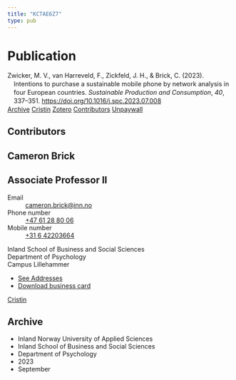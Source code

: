 ```yaml
---
title: "KCTAE6Z7"
type: pub
---
```

<h1>Publication</h1>
<article id="csl-bib-container-KCTAE6Z7" class="csl-bib-container">
  <div class="csl-bib-body" style="line-height: 1.35; padding-left: 1em; text-indent:-1em;">
  <div class="csl-entry">Zwicker, M. V., van Harreveld, F., Zickfeld, J. H., &amp; Brick, C. (2023). Intentions to purchase a sustainable mobile phone by network analysis in four European countries. <i>Sustainable Production and Consumption</i>, <i>40</i>, 337&#x2013;351. <a href="https://doi.org/10.1016/j.spc.2023.07.008">https://doi.org/10.1016/j.spc.2023.07.008</a></div>
</div>
  <div class="csl-bib-buttons">
    <a href="#taxonomy-article-KCTAE6Z7" class="csl-bib-button">Archive</a>
    <a href alt="Cristin URL" class="csl-bib-button">Cristin</a>
    <a href alt="Zotero URL" class="csl-bib-button">Zotero</a>
    <a href="#contributors-article-KCTAE6Z7" class="csl-bib-button">Contributors</a>
    <a href="https://doi.org/10.1016/j.spc.2023.07.008" class="csl-bib-button">Unpaywall</a>
  </div>
  <div id="csl-bib-meta-container-KCTAE6Z7"></div>
</article>
<div id="csl-bib-meta-KCTAE6Z7" class="csl-bib-meta">
  <article id="contributors-article-KCTAE6Z7" class="contributors-article">
    <h1>Contributors</h1>
    <div class="personas">
<div class="vrtx-hinn-person-card">
<div class="photo">
<i class="lar la-user-circle missing-person"></i>
</div>
<div class="info">
<hgroup><h1>Cameron Brick</h1>
<h2>Associate Professor II</h2>
</hgroup><dl>
<dt>Email</dt>
<dd>
<a href="mailto:cameron.brick@inn.no">cameron.brick@inn.no</a>
</dd>
<dt>Phone number</dt>
<dd><a href="tel:+4761288006">
+47 61 28 80 06
</a></dd>
<dt>Mobile number</dt>
<dd><a href="tel:+31642203664">
+31 6 42203664
</a></dd>
</dl>
<p>
Inland School of Business and Social Sciences<br>
Department of Psychology<br>
Campus Lillehammer
</p>
<ul class="vrtx-hinn-links">
<li><a href="https://www.inn.no/english/find-an-employee/cameron-brick.html#vrtx-hinn-addresses">See Addresses</a></li>
<li><a href="https://www.inn.no/english/find-an-employee/cameron-brick.html?vrtx=vcf">Download business card</a></li>
</ul>
</div>
</div>
<a href="https://app.cristin.no/persons/show.jsf?id=1630247" alt="Cristin URL" class="personas-cristin">Cristin</a>
</div>
  </article>
  <article id="taxonomy-article-KCTAE6Z7" class="taxonomy-article">
    <h1>Archive</h1>
    <ul>
      <li>Inland Norway University of Applied Sciences</li>
      <li>Inland School of Business and Social Sciences</li>
      <li>Department of Psychology</li>
      <li>2023</li>
      <li>September</li>
    </ul>
  </article>
</div>
